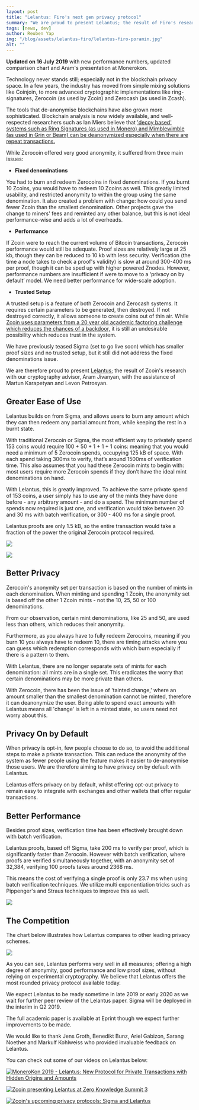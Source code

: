 ```yaml
---
layout: post
title: "Lelantus: Firo's next gen privacy protocol"
summary: "We are proud to present Lelantus; the result of Firo's research with our cryptography advisor, Aram Jivanyan, with the assistance of Martun Karapetyan and Levon Petrosyan."
tags: [news, dev]
author: Reuben Yap
img: "/blog/assets/lelantus-firo/lelantus-firo-poramin.jpg"
alt: ""
---
```


**Updated on 16 July 2019** with new performance numbers, updated comparison chart and Aram's presentation at Monerokon.

Technology never stands still; especially not in the blockchain privacy space. In a few years, the industry has moved from simple mixing solutions like Coinjoin, to more advanced cryptographic implementations like ring-signatures, Zerocoin (as used by Zcoin) and Zerocash (as used in Zcash).

The tools that de-anonymise blockchains have also grown more sophisticated. Blockchain analysis is now widely available, and well-respected researchers such as Ian Miers believe that ['decoy based' systems such as Ring Signatures (as used in Monero) and Mimblewimble (as used in Grin or Beam) can be deanonymized especially when there are repeat transactions.](https://www.youtube.com/watch?v=9s3EbSKDA3o)

While Zerocoin offered very good anonymity, it suffered from three main issues:

* **Fixed denominations**

You had to burn and redeem Zerocoins in fixed denominations. If you burnt 10 Zcoins, you would have to redeem 10 Zcoins as well. This greatly limited usability, and restricted anonymity to within the group using the same denomination. It also created a problem with change: how could you send fewer Zcoin than the smallest denomination. Other projects gave the change to miners' fees and reminted any other balance, but this is not ideal performance-wise and adds a lot of overheads.

* **Performance**

If Zcoin were to reach the current volume of Bitcoin transactions, Zerocoin performance would still be adequate. Proof sizes are relatively large at 25 kb, though they can be reduced to 10 kb with less security. Verification (the time a node takes to check a proof's validity) is slow at around 300-400 ms per proof, though it can be sped up with higher powered Znodes. However, performance numbers are insufficient if were to move to a ‘privacy on by default’ model. We need better performance for wide-scale adoption.

* **Trusted Setup**

A trusted setup is a feature of both Zerocoin and Zerocash systems. It requires certain parameters to be generated, then destroyed. If not destroyed correctly, it allows someone to create coins out of thin air. While [Zcoin uses parameters from a 20 year old academic factoring challenge which reduces the chances of a backdoor,](https://zcoin.io/zcoin-moving-beyond-trusted-setup-in-zerocoin/) it is still an undesirable possibility which reduces trust in the system.

We have previously teased Sigma (set to go live soon) which has smaller proof sizes and no trusted setup, but it still did not address the fixed denominations issue.

We are therefore proud to present [Lelantus](https://eprint.iacr.org/2019/373); the result of Zcoin's research with our cryptography advisor, Aram Jivanyan, with the assistance of Martun Karapetyan and Levon Petrosyan.

## Greater Ease of Use

Lelantus builds on from Sigma, and allows users to burn any amount which they can then redeem any partial amount from, while keeping the rest in a burnt state.

With traditional Zerocoin or Sigma, the most efficient way to privately spend 153 coins would require 100 + 50 + 1 + 1 + 1 coins: meaning that you would need a minimum of 5 Zerocoin spends, occupying 125 kB of space. With each spend taking 300ms to verify, that’s around 1500ms of verification time. This also assumes that you had these Zerocoin mints to begin with: most users require more Zerocoin spends if they don’t have the ideal mint denominations on hand.

With Lelantus, this is greatly improved. To achieve the same private spend of 153 coins, a user simply has to use any of the mints they have done before - any arbitrary amount - and do a spend. The minimum number of spends now required is just one, and verification would take between 20 and 30 ms with batch verification, or 300 - 400 ms for a single proof.

Lelantus proofs are only 1.5 kB, so the entire transaction would take a fraction of the power the original Zerocoin protocol required.

![](blog/assets/lelantus-firo/lelantus-firo-mint.webp)

![](blog/assets/lelantus-firo/lelantus-firo-spend.webp)

## Better Privacy

Zerocoin's anonymity set per transaction is based on the number of mints in each denomination. When minting and spending 1 Zcoin, the anonymity set is based off the other 1 Zcoin mints - not the 10, 25, 50 or 100 denominations.

From our observation, certain mint denominations, like 25 and 50, are used less than others, which reduces their anonymity.

Furthermore, as you always have to fully redeem Zerocoins, meaning if you burn 10 you always have to redeem 10, there are timing attacks where you can guess which redemption corresponds with which burn especially if there is a pattern to them.

With Lelantus, there are no longer separate sets of mints for each denomination: all mints are in a single set. This eradicates the worry that certain denominations may be more private than others.

With Zerocoin, there has been the issue of 'tainted change,' where an amount smaller than the smallest denomination cannot be minted, therefore it can deanonymize the user. Being able to spend exact amounts with Lelantus means all 'change' is left in a minted state, so users need not worry about this.

## Privacy On by Default

When privacy is opt-in, few people choose to do so, to avoid the additional steps to make a private transaction. This can reduce the anonymity of the system as fewer people using the feature makes it easier to de-anonymise those users. We are therefore aiming to have privacy on by default with Lelantus.

Lelantus offers privacy on by default, whilst offering opt-out privacy to remain easy to integrate with exchanges and other wallets that offer regular transactions.

## Better Performance

Besides proof sizes, verification time has been effectively brought down with batch verification.

Lelantus proofs, based off Sigma, take 200 ms to verify per proof, which is significantly faster than Zerocoin. However with batch verification, where proofs are verified simultaneously together, with an anonymity set of 32,384, verifying 100 proofs takes around 2368 ms.

This means the cost of verifying a single proof is only 23.7 ms when using batch verification techniques. We utilize multi exponentiation tricks such as Pippenger's and Straus techniques to improve this as well.

![](blog/assets/lelantus-firo/lelantus-firo-benchmark.webp)

## The Competition

The chart below illustrates how Lelantus compares to other leading privacy schemes.

![](blog/assets/lelantus-firo/lelantus-firo-comparison.webp)

As you can see, Lelantus performs very well in all measures; offering a high degree of anonymity, good performance and low proof sizes, without relying on experimental cryptography. We believe that Lelantus offers the most rounded privacy protocol available today.

We expect Lelantus to be ready sometime in late 2019 or early 2020 as we wait for further peer review of the Lelantus paper. Sigma will be deployed in the interim in Q2 2019.

The full academic paper is available at Eprint though we expect further improvements to be made.

We would like to thank Jens Groth, Benedikt Bunz, Ariel Gabizon, Sarang Noether and Markulf Kohlweiss who provided invaluable feedback on Lelantus.

You can check out some of our videos on Lelantus below:

[![MoneroKon 2019 - Lelantus: New Protocol for Private Transactions with Hidden Origins and Amounts](https://img.youtube.com/vi/gb53Fe2iuqg/maxresdefault.jpg)](https://www.youtube.com/watch?v=gb53Fe2iuqg)

[![Zcoin presenting Lelantus at Zero Knowledge Summit 3](https://img.youtube.com/vi/uS6JGBRcX-c/maxresdefault.jpg)](https://youtu.be/uS6JGBRcX-c)

[![Zcoin's upcoming privacy protocols: Sigma and Lelantus](https://img.youtube.com/vi/HSf8bqC0Pcw/maxresdefault.jpg)](https://youtu.be/HSf8bqC0Pcw)